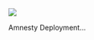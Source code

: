 <a href="https://arm-final20190108125513.azurewebsites.net/" target="_blank">
    <img src="http://azuredeploy.net/deploybutton.png"/>
</a>

Amnesty Deployment...
